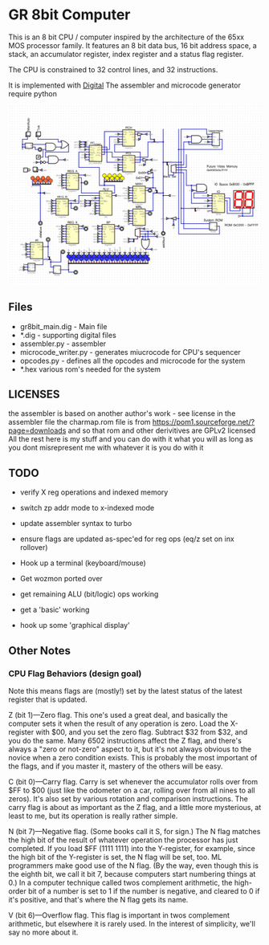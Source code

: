 # GR 8bit Computer

This is an 8 bit CPU / computer inspired by the architecture of the 65xx MOS processor
family. It features an 8 bit data bus, 16 bit address space, a stack, an accumulator
register, index register and a status flag register.

The CPU is constrained to 32 control lines, and 32 instructions. 

It is implemented with [Digital](https://github.com/hneemann/Digital)
The assembler and microcode generator require python

![screnshot](distribution/screenshot.png)

## Files
* gr8bit_main.dig - Main file
* *.dig - supporting digital files
* assembler.py - assembler
* microcode_writer.py - generates miucrocode for CPU's sequencer
* opcodes.py - defines all the opcodes and microcode for the system
* *.hex various rom's needed for the system

## LICENSES

the assembler is based on another author's work - see license in the assembler file
the charmap.rom file is from https://pom1.sourceforge.net/?page=downloads and so that rom and other derivitives are GPLv2 licensed
All the rest here is my stuff and you can do with it what you will as long as you dont misrepresent me with whatever it is you do with it

## TODO

* verify X reg operations and indexed memory
* switch zp addr mode to x-indexed mode
* update assembler syntax to turbo
* ensure flags are updated as-spec'ed for reg ops (eq/z set on inx rollover)

* Hook up a terminal (keyboard/mouse)
* Get wozmon ported over
* get remaining ALU (bit/logic) ops working

* get a 'basic' working
* hook up some 'graphical display'

## Other Notes

### CPU Flag Behaviors (design goal)

Note this means flags are (mostly!) set by the latest status of the latest register that is updated.

Z (bit 1)—Zero flag. This one's used a great deal, and basically the computer sets it when the result of any operation is zero. Load the X-register with $00, and you set the zero flag. Subtract $32 from $32, and you do the same. Many 6502 instructions affect the Z flag, and there's always a "zero or not-zero" aspect to it, but it's not always obvious to the novice when a zero condition exists. This is probably the most important of the flags, and if you master it, mastery of the others will be easy.

C (bit 0)—Carry flag. Carry is set whenever the accumulator rolls over from $FF to $00 (just like the odometer on a car, rolling over from all nines to all zeros). It's also set by various rotation and comparison instructions. The carry flag is about as important as the Z flag, and a little more mysterious, at least to me, but its operation is really rather simple.

N (bit 7)—Negative flag. (Some books call it S, for sign.) The N flag matches the high bit of the result of whatever operation the processor has just completed. If you load $FF (1111 1111) into the Y-register, for example, since the high bit of the Y-register is set, the N flag will be set, too. ML programmers make good use of the N flag. (By the way, even though this is the eighth bit, we call it bit 7, because computers start numbering things at 0.) In a computer technique called twos complement arithmetic, the high-order bit of a number is set to 1 if the number is negative, and cleared to 0 if it's positive, and that's where the N flag gets its name.

V (bit 6)—Overflow flag. This flag is important in twos complement arithmetic, but elsewhere it is rarely used. In the interest of simplicity, we'll say no more about it.
